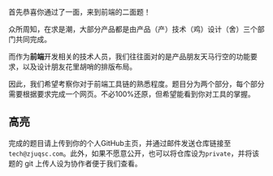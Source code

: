 首先恭喜你通过了一面，来到前端的二面题！

众所周知，在求是潮，大部分产品都是由产品（产）技术（鸡）设计（舍）三个部门共同完成。

而作为**前端**开发相关的技术人员，我们往往面对的是产品朋友天马行空的功能要求，以及设计朋友花里胡哨的排版布局。

因此，我们希望考察你对于前端工具链的熟悉程度。题目分为两个部分，每个部分需要根据要求完成一个网页。不必100%还原，但希望能看到你对工具的掌握。

## 高亮

完成的题目请上传到你的个人GitHub主页，并通过邮件发送仓库链接至`tech@zjuqsc.com`。此外，如果不愿意公开，也可以将仓库设为`private`，并将该题的 git 上传人设为协作者便于我们查看。